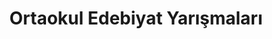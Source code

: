 ---
layout: category
headline: "Ortaokul Edebiyat Yarışmaları 2024"
title: Ortaokul Edebiyat Yarışmaları
key: "ortaokul"
description: "ortaokul yarışmaları 2024, ortaokul yarışmaları 2024-2025, Ortaokul Edebiyat Yarışmaları"
subline: "ortaokul yarışmaları 2024, ortaokul yarışmaları 2024-2025, Ortaokul Edebiyat Yarışmaları"
permalink: "ortaokul-edebiyat-yarismalari/"
---